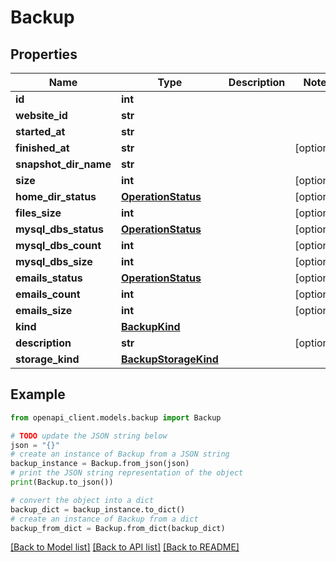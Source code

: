 # Backup


## Properties

Name | Type | Description | Notes
------------ | ------------- | ------------- | -------------
**id** | **int** |  | 
**website_id** | **str** |  | 
**started_at** | **str** |  | 
**finished_at** | **str** |  | [optional] 
**snapshot_dir_name** | **str** |  | 
**size** | **int** |  | [optional] 
**home_dir_status** | [**OperationStatus**](OperationStatus.md) |  | [optional] 
**files_size** | **int** |  | [optional] 
**mysql_dbs_status** | [**OperationStatus**](OperationStatus.md) |  | [optional] 
**mysql_dbs_count** | **int** |  | [optional] 
**mysql_dbs_size** | **int** |  | [optional] 
**emails_status** | [**OperationStatus**](OperationStatus.md) |  | [optional] 
**emails_count** | **int** |  | [optional] 
**emails_size** | **int** |  | [optional] 
**kind** | [**BackupKind**](BackupKind.md) |  | 
**description** | **str** |  | [optional] 
**storage_kind** | [**BackupStorageKind**](BackupStorageKind.md) |  | 

## Example

```python
from openapi_client.models.backup import Backup

# TODO update the JSON string below
json = "{}"
# create an instance of Backup from a JSON string
backup_instance = Backup.from_json(json)
# print the JSON string representation of the object
print(Backup.to_json())

# convert the object into a dict
backup_dict = backup_instance.to_dict()
# create an instance of Backup from a dict
backup_from_dict = Backup.from_dict(backup_dict)
```
[[Back to Model list]](../README.md#documentation-for-models) [[Back to API list]](../README.md#documentation-for-api-endpoints) [[Back to README]](../README.md)


